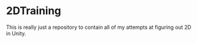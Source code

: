 # 2DTraining
This is really just a repository to contain all of my attempts at figuring out 2D in Unity.
